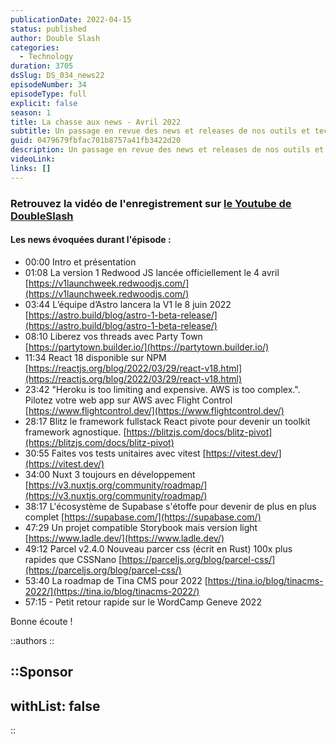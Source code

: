 ```yaml
---
publicationDate: 2022-04-15
status: published
author: Double Slash
categories:
  - Technology
duration: 3705
dsSlug: DS_034_news22
episodeNumber: 34
episodeType: full
explicit: false
season: 1
title: La chasse aux news - Avril 2022
subtitle: Un passage en revue des news et releases de nos outils et technologies de développement web des dernières semaines
guid: 0479679fbfac701b8757a41fb3422d20
description: Un passage en revue des news et releases de nos outils et technologies de développement web des dernières semaines.
videoLink:
links: []
---
```


### Retrouvez la vidéo de l'enregistrement sur [le Youtube de DoubleSlash](https://youtu.be/qH6m3WxUq9k)

#### Les news évoquées durant l'épisode :

- 00:00 Intro et présentation
- 01:08 La version 1 Redwood JS lancée officiellement le 4 avril [https://v1launchweek.redwoodjs.com/](https://v1launchweek.redwoodjs.com/)
- 03:44 L’équipe d’Astro lancera la V1 le 8 juin 2022 [https://astro.build/blog/astro-1-beta-release/](https://astro.build/blog/astro-1-beta-release/)
- 08:10 Liberez vos threads avec Party Town [https://partytown.builder.io/](https://partytown.builder.io/)
- 11:34 React 18 disponible sur NPM [https://reactjs.org/blog/2022/03/29/react-v18.html](https://reactjs.org/blog/2022/03/29/react-v18.html)
- 23:42 "Heroku is too limiting and expensive. AWS is too complex.". Pilotez votre web app sur AWS avec Flight Control [https://www.flightcontrol.dev/](https://www.flightcontrol.dev/)
- 28:17 Blitz le framework fullstack React pivote pour devenir un toolkit framework agnostique. [https://blitzjs.com/docs/blitz-pivot](https://blitzjs.com/docs/blitz-pivot)
- 30:55 Faites vos tests unitaires avec vitest [https://vitest.dev/](https://vitest.dev/)
- 34:00 Nuxt 3 toujours en développement [https://v3.nuxtjs.org/community/roadmap/](https://v3.nuxtjs.org/community/roadmap/)
- 38:17 L'écosystème de Supabase s'étoffe pour devenir de plus en plus complet [https://supabase.com/](https://supabase.com/)
- 47:29 Un projet compatible Storybook mais version light [https://www.ladle.dev/](https://www.ladle.dev/)
- 49:12 Parcel v2.4.0 Nouveau parcer css (écrit en Rust) 100x plus rapides que CSSNano [https://parceljs.org/blog/parcel-css/](https://parceljs.org/blog/parcel-css/)
- 53:40 La roadmap de Tina CMS pour 2022 [https://tina.io/blog/tinacms-2022/](https://tina.io/blog/tinacms-2022/)
- 57:15 - Petit retour rapide sur le WordCamp Geneve 2022

Bonne écoute !

::authors
::

::Sponsor
---
withList: false
---
::
